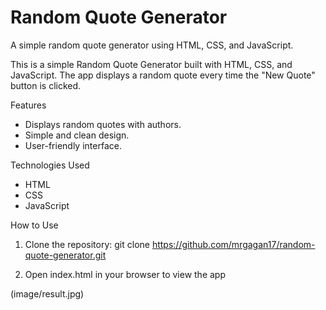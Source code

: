 # Random Quote Generator
A simple random quote generator using HTML, CSS, and JavaScript.

This is a simple Random Quote Generator built with HTML, CSS, and JavaScript. 
The app displays a random quote every time the "New Quote" button is clicked.

Features

- Displays random quotes with authors.
- Simple and clean design.
- User-friendly interface.

Technologies Used

- HTML
- CSS
- JavaScript

How to Use

1. Clone the repository:
   git clone https://github.com/mrgagan17/random-quote-generator.git

2. Open index.html in your browser to view the app


 (image/result.jpg)
